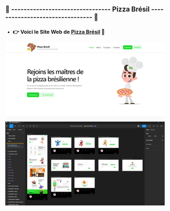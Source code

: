 ## 👋 -------------------------------- Pizza Brésil -------------------------------- 👋

* ### 👉  Voici le Site Web de  [Pizza Brésil](https://pizza-bresil.web.app)    🚀

<img src = "pizza bresil.png">


<img src = "App Pizza Bresil Mockups.png">
